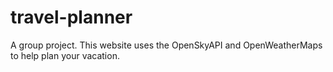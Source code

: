 # travel-planner
A group project. This website uses the OpenSkyAPI and OpenWeatherMaps to help plan your vacation.
